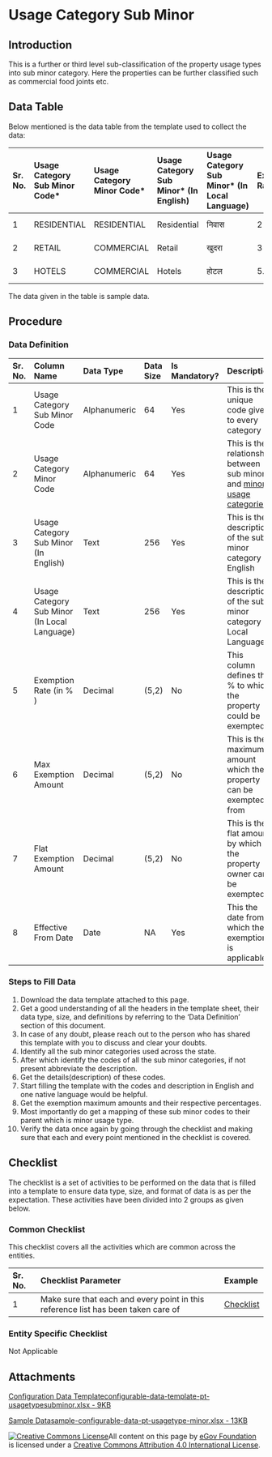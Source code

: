 # Usage Category Sub Minor

## Introduction <a id="introduction"></a>

This is a further or third level sub-classification of the property usage types into sub minor category. Here the properties can be further classified such as commercial food joints etc.

## Data Table <a id="data-table"></a>

Below mentioned is the data table from the template used to collect the data:

| Sr. No. | Usage Category Sub Minor Code\* | Usage Category Minor Code\* | Usage Category Sub Minor\* \(In English\) | Usage Category Sub Minor\* \(In Local Language\) | Exemption Rate\(In %\) | Max Exemption Amount | Flat Exemption Amount | Effective From Date |
| :--- | :--- | :--- | :--- | :--- | :--- | :--- | :--- | :--- |
| 1 | RESIDENTIAL | RESIDENTIAL | Residential | निवास | 2 | 100 | 200 | 01-04-2020 |
| 2 | RETAIL | COMMERCIAL | Retail | खुदरा | 3 | 300 | 200 | 01-04-2020 |
| 3 | HOTELS | COMMERCIAL | Hotels | होटल | 5.1 | 200 | 300 | 01-04-2020 |

The data given in the table is sample data.

## Procedure <a id="procedure"></a>

### Data Definition <a id="data-definition"></a>

| Sr. No. | Column Name | Data Type | Data Size | Is Mandatory? | Description |
| :--- | :--- | :--- | :--- | :--- | :--- |
| 1 | Usage Category Sub Minor Code | Alphanumeric | 64 | Yes | This is the unique code given to every category |
| 2 | Usage Category Minor Code | Alphanumeric | 64 | Yes | This is the relationship between sub minor and [minor usage categories.](usage-category-minor.md)​ |
| 3 | Usage Category Sub Minor \(In English\) | Text | 256 | Yes | This is the description of the sub minor category in English |
| 4 | Usage Category Sub Minor \(In Local Language\) | Text | 256 | Yes | This is the description of the sub minor category in Local Language |
| 5 | Exemption Rate \(in % \) | Decimal | \(5,2\) | No | This column defines the % to which the property could be exempted |
| 6 | Max Exemption Amount | Decimal | \(5,2\) | No | This is the maximum amount which the property can be exempted from |
| 7 | Flat Exemption Amount | Decimal | \(5,2\) | No | This is the flat amount by which the property owner can be exempted |
| 8 | Effective From Date | Date | NA | Yes | This the date from which the exemption is applicable. |

### Steps to Fill Data <a id="steps-to-fill-data"></a>

1. Download the data template attached to this page.
2. Get a good understanding of all the headers in the template sheet, their data type, size, and definitions by referring to the ‘Data Definition’ section of this document.
3. In case of any doubt, please reach out to the person who has shared this template with you to discuss and clear your doubts.
4. Identify all the sub minor categories used across the state.
5. After which identify the codes of all the sub minor categories, if not present abbreviate the description.
6. Get the details\(description\) of these codes.
7. Start filling the template with the codes and description in English and one native language would be helpful.
8. Get the exemption maximum amounts and their respective percentages.
9. Most importantly do get a mapping of these sub minor codes to their parent which is minor usage type.
10. Verify the data once again by going through the checklist and making sure that each and every point mentioned in the checklist is covered.

## Checklist <a id="checklist"></a>

The checklist is a set of activities to be performed on the data that is filled into a template to ensure data type, size, and format of data is as per the expectation. These activities have been divided into 2 groups as given below.

### Common Checklist <a id="common-checklist"></a>

This checklist covers all the activities which are common across the entities.

| Sr. No. | Checklist Parameter | Example |
| :--- | :--- | :--- |
| 1 | Make sure that each and every point in this reference list has been taken care of | ​[Checklist](https://docs.digit.org/configure-digit/configuring-master-data-templates/module-setup/common-config/checklist)​ |

### Entity Specific Checklist <a id="entity-specific-checklist"></a>

Not Applicable

## Attachments <a id="attachments"></a>

[Configuration Data Templateconfigurable-data-template-pt-usagetypesubminor.xlsx - 9KB](https://firebasestorage.googleapis.com/v0/b/gitbook-28427.appspot.com/o/assets%2F-MERG_iQW5oN4ukgXP8K%2Fsync%2F3dc400fedb7cb9dc22ca25e31d7ea0a80289e29e.xlsx?generation=1602050607060163&alt=media)

[Sample Datasample-configurable-data-pt-usagetype-minor.xlsx - 13KB](https://firebasestorage.googleapis.com/v0/b/gitbook-28427.appspot.com/o/assets%2F-MERG_iQW5oN4ukgXP8K%2Fsync%2F2a8cee9caefaea85b62588d71e06823ad2810740.xlsx?generation=1602050607181177&alt=media)

[![Creative Commons License](https://i.creativecommons.org/l/by/4.0/80x15.png)](http://creativecommons.org/licenses/by/4.0/)All content on this page by [eGov Foundation ](https://egov.org.in/)is licensed under a [Creative Commons Attribution 4.0 International License](http://creativecommons.org/licenses/by/4.0/).

